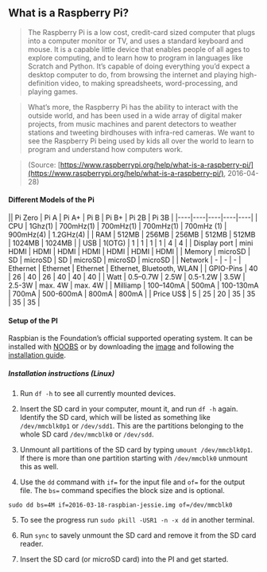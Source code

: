 ## What is a Raspberry Pi?

>The Raspberry Pi is a low cost, credit-card sized computer that plugs into a computer monitor or TV, and uses a standard keyboard and mouse. It is a capable little device that enables people of all ages to explore computing, and to learn how to program in languages like Scratch and Python. It’s capable of doing everything you’d expect a desktop computer to do, from browsing the internet and playing high-definition video, to making spreadsheets, word-processing, and playing games.

>What’s more, the Raspberry Pi  has the ability to interact with the outside world, and has been used in a wide array of digital maker projects, from music machines and parent detectors to weather stations and tweeting birdhouses with infra-red cameras. We want to see the Raspberry Pi being used by kids all over the world to learn to program and understand how computers work.

>(Source: [https://www.raspberrypi.org/help/what-is-a-raspberry-pi/](https://www.raspberrypi.org/help/what-is-a-raspberry-pi/), 2016-04-28)

#### Different Models of the Pi

||   Pi Zero  |   Pi A  | Pi A+   |  Pi B  |   Pi B+ | Pi 2B   | Pi 3B |
|----|----|----|----|----|
| CPU | 1Ghz(1) | 700mHz(1) | 700mHz(1) | 700mHz(1) | 700mHz (1)  | 900mHz(4) | 1.2GHz(4) |
| RAM | 512MB | 256MB | 256MB | 512MB | 512MB | 1024MB | 1024MB |
| USB | 1(OTG) | 1 | 1 | 1 | 1 | 4 | 4 |
| Display port | mini HDMI | HDMI | HDMI | HDMI | HDMI | HDMI | HDMI |
| Memory | microSD | SD | microSD | SD | microSD | microSD | microSD |
| Network | - | - | - | Ethernet | Ethernet | Ethernet | Ethernet, Bluetooth, WLAN |
| GPIO-Pins | 40 | 26 | 40 | 26 | 40 | 40 | 40 |
| Watt | 0.5–0.7W | 2.5W | 0.5-1.2W | 3.5W | 2.5-3W | max. 4W | max. 4W |
| Milliamp | 100–140mA | 500mA | 100-130mA | 700mA | 500-600mA | 800mA | 800mA |
| Price US$ | 5 | 25 | 20 | 35 | 35 | 35 | 35 |

#### Setup of the PI

Raspbian is the Foundation’s official supported operating system. It can be installed with [NOOBS](https://www.raspberrypi.org/downloads/noobs/) or by downloading the [image](https://www.raspberrypi.org/downloads/raspbian/) and following the [installation guide](https://www.raspberrypi.org/documentation/installation/installing-images/README.md).

##### Installation instructions (Linux)

1) Run `df -h` to see all currently mounted devices.

2) Insert the SD card in your computer, mount it, and run `df -h` again. Identify the SD card, which will be listed as something like `/dev/mmcblk0p1` or `/dev/sdd1`. This are the partitions belonging to the whole SD card `/dev/mmcblk0` or `/dev/sdd`.

3) Unmount all partitions of the SD card by typing `umount /dev/mmcblk0p1`. If there is more than one partition starting with `/dev/mmcblk0` unmount this as well.

4) Use the `dd` command with `if=` for the input file and `of=` for the output file. The `bs=` command specifies the block size and is optional.

```
sudo dd bs=4M if=2016-03-18-raspbian-jessie.img of=/dev/mmcblk0
```
5) To see the progress run `sudo pkill -USR1 -n -x dd` in another terminal.

6) Run `sync` to savely unmount the SD card and remove it from the SD card reader.

7) Insert the SD card (or microSD card) into the PI and get started.
